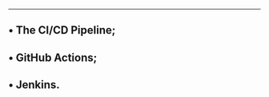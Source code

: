 ----------------------------------------------------------------------------
• The CI/CD Pipeline;
----------------------------------------------------------------------------
• GitHub Actions;
----------------------------------------------------------------------------
• Jenkins.
----------------------------------------------------------------------------
